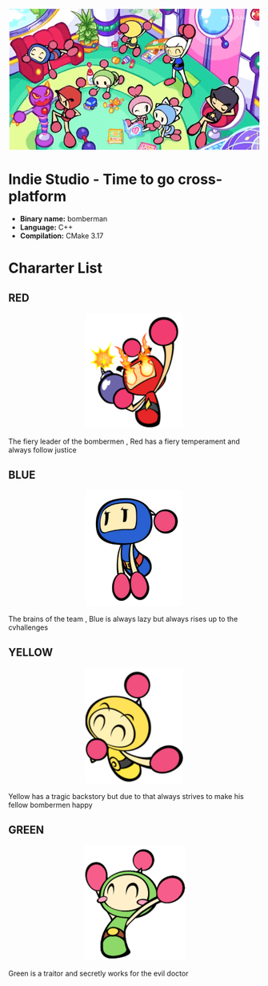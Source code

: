 <p align="center">
    <a><img src="../img/bomberman.gif" alt="[002]"></a>
</p>

# Indie Studio - Time to go cross-platform

- **Binary name:** bomberman
- **Language:** C++
- **Compilation:** CMake 3.17

# Chararter List

## RED

<p align="center">
    <a><img src="../img/bioRed.png" alt="[002]"></a>
</p>

The fiery leader of the bombermen , Red has a fiery temperament and always follow justice

## BLUE

<p align="center">
    <a><img src="../img/bioBlue.png" alt="[002]"></a>
</p>

The brains of the team , Blue is always lazy but always rises up to the cvhallenges 

## YELLOW

<p align="center">
    <a><img src="../img/bioYellow.png" alt="[002]"></a>
</p>

Yellow has a tragic backstory but due to that always strives to make his fellow bombermen happy

## GREEN

<p align="center">
    <a><img src="../img/bioGreen.png" alt="[002]"></a>
</p>

Green is a traitor and secretly works for the evil doctor 


